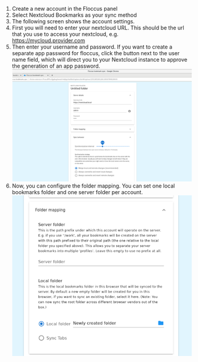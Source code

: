 1. Create a new account in the Floccus panel
2. Select Nextcloud Bookmarks as your sync method
3. The following screen shows the account settings.
4. First you will need to enter your nextcloud URL. This should be the url that you use to access your nextcloud, e.g. https://mycloud.provider.com
5. Then enter your username and password. If you want to create a separate app password for floccus, click the button next to the user name field, which will direct you to your Nextcloud instance to approve the generation of an app password.
   <img src="screen_chrome_options.png" />
6. Now, you can configure the folder mapping. You can set one local bookmarks folder and one server folder per account.
   <img src="screen_nc_folder_mapping.png" />
